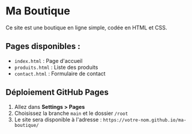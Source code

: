 
# Ma Boutique

Ce site est une boutique en ligne simple, codée en HTML et CSS.

## Pages disponibles :
- `index.html` : Page d'accueil
- `produits.html` : Liste des produits
- `contact.html` : Formulaire de contact

## Déploiement GitHub Pages

1. Allez dans **Settings > Pages**
2. Choisissez la branche `main` et le dossier `/root`
3. Le site sera disponible à l'adresse : `https://votre-nom.github.io/ma-boutique/`
